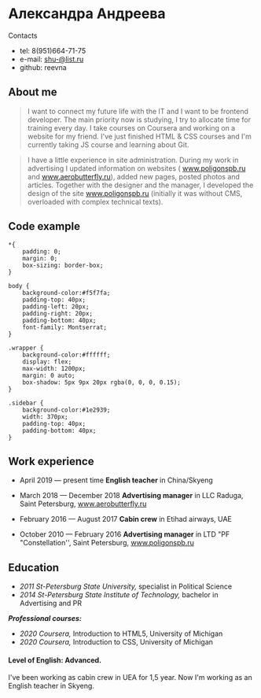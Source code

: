 # Александра Андреева

Contacts  
* tel: 8(951)664-71-75
* e-mail: shu-@list.ru
* github: reevna


## About me
> I want to connect my future life with the IT and I want to be frontend developer. The main priority now is studying, I try to allocate time for training every day.
I take courses on Coursera and working on a website for my friend. I've just finished HTML & CSS courses and I'm currently taking JS course and learning about Git.

>I have a little experience in site administration.
During my work in advertising I updated information on websites ( www.poligonspb.ru and www.aerobutterfly.ru), added new pages, posted photos and articles.
Together with the designer and the manager, I developed the design of the site www.poligonspb.ru (initially it was without CMS, overloaded with complex technical texts).



## Code example
```
*{
    padding: 0;
    margin: 0;
    box-sizing: border-box;
}

body {
    background-color:#f5f7fa;
    padding-top: 40px;
    padding-left: 20px;
    padding-right: 20px;
    padding-bottom: 40px;
    font-family: Montserrat;
}

.wrapper {
    background-color:#ffffff;
    display: flex;
    max-width: 1200px;
    margin: 0 auto;
    box-shadow: 5px 9px 20px rgba(0, 0, 0, 0.15);
}

.sidebar {
    background-color:#1e2939;
    width: 370px;
    padding-top: 40px;
    padding-bottom: 40px;
}
```

## Work experience
* April 2019 — present time 
__English teacher__ in China/Skyeng 

* March 2018 — December 2018
__Advertising manager__ in LLC Raduga, Saint Petersburg, www.aerobutterfly.ru

* February 2016 — August 2017
__Cabin crew__ in Etihad airways, UAE

* October 2010 — February 2016
__Advertising manager__ in LTD "PF "Constellation'', Saint Petersburg, www.poligonspb.ru

## Education
- *2011 St-Petersburg State University,* specialist in Political Science
- *2014 St-Petersburg State Institute of Technology,* bachelor in Advertising and PR


***Professional courses:***
- *2020 Coursera,* Introduction to HTML5, University of Michigan
- *2020 Coursera,* Introduction to CSS, University of Michigan


#### **Level of English: Advanced.**
I've been working as cabin crew in UEA for 1,5 year.
Now I'm working as an English teacher in Skyeng. 

